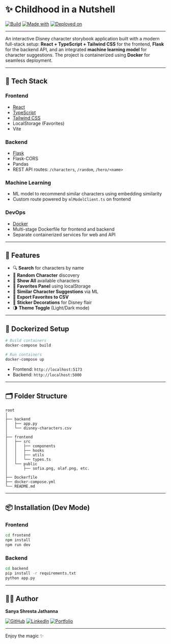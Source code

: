 # ✨ Childhood in a Nutshell

[![Build](https://img.shields.io/badge/build-passing-brightgreen)](https://github.com/SanyaShresta25/disney-character-app/actions)
[![Made with](https://img.shields.io/badge/made%20with-TypeScript-blue)](https://www.typescriptlang.org/)
[![Deployed on](https://img.shields.io/badge/Deployed-Vercel-black)](https://vercel.com)

---

An interactive Disney character storybook application built with a modern full-stack setup: **React + TypeScript + Tailwind CSS** for the frontend, **Flask** for the backend API, and an integrated **machine learning model** for character suggestions. The project is containerized using **Docker** for seamless deployment.

---

## 🧰 Tech Stack

### Frontend
- [React](https://react.dev/)
- [TypeScript](https://www.typescriptlang.org/)
- [Tailwind CSS](https://tailwindcss.com/)
- LocalStorage (Favorites)
- Vite

### Backend
- [Flask](https://flask.palletsprojects.com/)
- Flask-CORS
- Pandas
- REST API routes: `/characters`, `/random`, `/hero/<name>`

### Machine Learning
- ML model to recommend similar characters using embedding similarity
- Custom route powered by `mlModelClient.ts` on frontend

### DevOps
- [Docker](https://www.docker.com/)
- Multi-stage Dockerfile for frontend and backend
- Separate containerized services for web and API

---

## 🎯 Features

- 🔍 **Search** for characters by name
- 🎲 **Random Character** discovery
- 🏰 **Show All** available characters
- 💖 **Favorites Panel** using localStorage
- 🧠 **Similar Character Suggestions** via ML
- 📁 **Export Favorites to CSV**
- 🧸 **Sticker Decorations** for Disney flair
- 🌗 **Theme Toggle** (Light/Dark mode)

---

## 🐳 Dockerized Setup

```bash
# Build containers
docker-compose build

# Run containers
docker-compose up
```

- Frontend: `http://localhost:5173`
- Backend: `http://localhost:5000`

---

## 🗂️ Folder Structure

```
root
│
├── backend
│   ├── app.py
│   └── disney-characters.csv
│
├── frontend
│   ├── src
│   │   ├── components
│   │   ├── hooks
│   │   ├── utils
│   │   └── types.ts
│   └── public
│       ├── sofia.png, olaf.png, etc.
│
├── Dockerfile
├── docker-compose.yml
└── README.md
```

---

## 📦 Installation (Dev Mode)

### Frontend
```bash
cd frontend
npm install
npm run dev
```

### Backend
```bash
cd backend
pip install -r requirements.txt
python app.py
```

---

## 👩‍💻 Author

**Sanya Shresta Jathanna**

[![GitHub](https://img.shields.io/badge/GitHub-SanyaShresta25-black?style=flat&logo=github)](https://github.com/SanyaShresta25)
[![LinkedIn](https://img.shields.io/badge/LinkedIn-Profile-blue?style=flat&logo=linkedin)](https://www.linkedin.com/in/sanya-shresta-jathanna)
[![Portfolio](https://img.shields.io/badge/Portfolio-Website-purple)](https://sanyashresta.netlify.app/)

---

Enjoy the magic ✨
